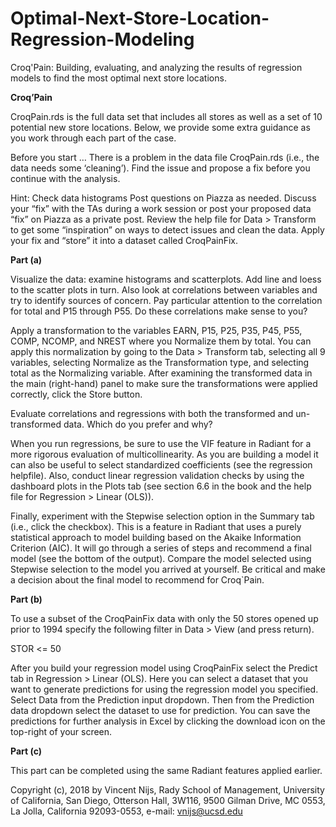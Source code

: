 # Optimal-Next-Store-Location-Regression-Modeling
Croq'Pain: Building, evaluating, and analyzing the results of regression models to find the most optimal next store locations.

**Croq’Pain**

CroqPain.rds is the full data set that includes all stores as well as a set of 10 potential new store locations. Below, we provide some extra guidance as you work through each part of the case.

Before you start …
There is a problem in the data file CroqPain.rds (i.e., the data needs some ‘cleaning’). Find the issue and propose a fix before you continue with the analysis.

Hint: Check data histograms
Post questions on Piazza as needed. Discuss your “fix” with the TAs during a work session or post your proposed data “fix” on Piazza as a private post. Review the help file for Data > Transform to get some “inspiration” on ways to detect issues and clean the data. Apply your fix and “store” it into a dataset called CroqPainFix.

**Part (a)**

Visualize the data: examine histograms and scatterplots. Add line and loess to the scatter plots in turn. Also look at correlations between variables and try to identify sources of concern. Pay particular attention to the correlation for total and P15 through P55. Do these correlations make sense to you?

Apply a transformation to the variables EARN, P15, P25, P35, P45, P55, COMP, NCOMP, and NREST where you Normalize them by total. You can apply this normalization by going to the Data > Transform tab, selecting all 9 variables, selecting Normalize as the Transformation type, and selecting total as the Normalizing variable. After examining the transformed data in the main (right-hand) panel to make sure the transformations were applied correctly, click the Store button.

Evaluate correlations and regressions with both the transformed and un-transformed data. Which do you prefer and why?

When you run regressions, be sure to use the VIF feature in Radiant for a more rigorous evaluation of multicollinearity. As you are building a model it can also be useful to select standardized coefficients (see the regression helpfile). Also, conduct linear regression validation checks by using the dashboard plots in the Plots tab (see section 6.6 in the book and the help file for Regression > Linear (OLS)).

Finally, experiment with the Stepwise selection option in the Summary tab (i.e., click the checkbox). This is a feature in Radiant that uses a purely statistical approach to model building based on the Akaike Information Criterion (AIC). It will go through a series of steps and recommend a final model (see the bottom of the output). Compare the model selected using Stepwise selection to the model you arrived at yourself. Be critical and make a decision about the final model to recommend for Croq`Pain.

**Part (b)**

To use a subset of the CroqPainFix data with only the 50 stores opened up prior to 1994 specify the following filter in Data > View (and press return).

STOR <= 50

After you build your regression model using CroqPainFix select the Predict tab in Regression > Linear (OLS). Here you can select a dataset that you want to generate predictions for using the regression model you specified. Select Data from the Prediction input dropdown. Then from the Prediction data dropdown select the dataset to use for prediction. You can save the predictions for further analysis in Excel by clicking the download icon on the top-right of your screen.

**Part (c)**

This part can be completed using the same Radiant features applied earlier.

Copyright (c), 2018 by Vincent Nijs, Rady School of Management, University of California, San Diego, Otterson Hall, 3W116, 9500 Gilman Drive, MC 0553, La Jolla, California 92093-0553, e-mail: vnijs@ucsd.edu
